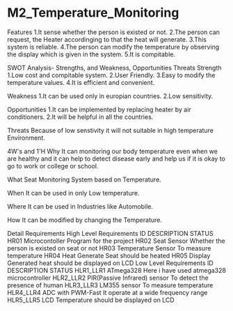 # M2_Temperature_Monitoring
Features
1.It sense whether the person is existed or not.
2.The person can request, the Heater accordinging to that the heat will generate.
3.This system is reliable.
4.The person can modify the temperature by observing the display which is given in the system.
5.It is compitable.

SWOT Analysis- Strengths, and Weakness, Opportunities Threats
Strength
1.Low cost and compitable system. 2.User Friendly. 3.Easy to modify the temperature values. 4.It is efficient and convenient.

Weakness
1.It can be used only in europian countries. 2.Low sensitivity.

Opportunities
1.It can be implemented by replacing heater by air conditioners. 2.It will be helpful in all the countries.

Threats
Because of low senstivity it will not suitable in high temperature Environment.

4W's and 1'H
Why
It can monitoring our body temperature even when we are healthy and it can help to detect disease early and help us if it is okay to go to work or college or school.

What
Seat Monitoring System based on Temperature.

When
It can be used in only Low temperature.

Where
It can be used in Industries like Automobile.

How
It can be modified by changing the Temperature.

Detail Requirements
High Level Requirements
ID	DESCRIPTION	STATUS
HR01	Microcontoller	Program for the project
HR02	Seat Sensor	Whether the person is existed on seat or not
HR03	Temperature Sensor	To measure temperature
HR04	Heat Generate	Seat should be heated
HR05	Display	Generated heat should be displayed on LCD
Low Level Requirements
ID	DESCRIPTION	STATUS
HLR1_LLR1	ATmega328	Here i have used atmega328 microcontroller
HLR2_LLR2	PIR(Passive Infrared) sensor	To detect the presence of human
HLR3_LLR3	LM355 sensor	To measure temperature
HLR4_LLR4	ADC with PWM-Fast	It operate at a wide frequency range
HLR5_LLR5	LCD	Temperature should be displayed on LCD